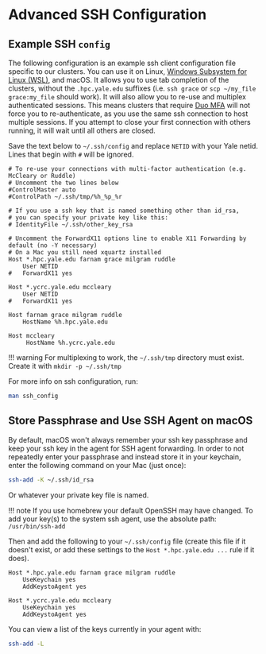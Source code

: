 # Advanced SSH Configuration

## Example SSH `config`

The following configuration is an example ssh client configuration file specific to our clusters. You can use it on Linux, [Windows Subsystem for Linux (WSL)](https://docs.microsoft.com/en-us/windows/wsl/install-win10), and macOS. It allows you to use tab completion of the clusters, without the `.hpc.yale.edu` suffixes (i.e. `ssh grace` or `scp ~/my_file grace:my_file` should work). It will also allow you to re-use and multiplex authenticated sessions. This means clusters that require [Duo MFA](/clusters-at-yale/access/mfa) will not force you to re-authenticate, as you use the same ssh connection to host multiple sessions. If you attempt to close your first connection with others running, it will wait until all others are closed.

Save the text below to `~/.ssh/config` and replace `NETID` with your Yale netid. Lines that begin with `#` will be ignored.

```
# To re-use your connections with multi-factor authentication (e.g. McCleary or Ruddle)
# Uncomment the two lines below
#ControlMaster auto
#ControlPath ~/.ssh/tmp/%h_%p_%r

# If you use a ssh key that is named something other than id_rsa,
# you can specify your private key like this:
# IdentityFile ~/.ssh/other_key_rsa

# Uncomment the ForwardX11 options line to enable X11 Forwarding by default (no -Y necessary)
# On a Mac you still need xquartz installed
Host *.hpc.yale.edu farnam grace milgram ruddle
    User NETID
#   ForwardX11 yes

Host *.ycrc.yale.edu mccleary
    User NETID
#   ForwardX11 yes

Host farnam grace milgram ruddle
    HostName %h.hpc.yale.edu

Host mccleary
     HostName %h.ycrc.yale.edu
```

!!! warning
    For multiplexing to work, the `~/.ssh/tmp` directory must exist. Create it with `mkdir -p ~/.ssh/tmp`

For more info on ssh configuration, run:

``` bash
man ssh_config
```

## Store Passphrase and Use SSH Agent on macOS

By default, macOS won't always remember your ssh key passphrase and keep your ssh key in the agent for SSH agent forwarding. In order to not repeatedly enter your passphrase and instead store it in your keychain, enter the following command on your Mac (just once):

``` bash
ssh-add -K ~/.ssh/id_rsa
```

Or whatever your private key file is named.

!!! note
    If you use homebrew your default OpenSSH may have changed. To add your key(s) to the system ssh agent, use the absolute path: `/usr/bin/ssh-add`

Then and add the following to your `~/.ssh/config` file (create this file if it doesn't exist, or add these settings to the `Host *.hpc.yale.edu ...` rule if it does).

```
Host *.hpc.yale.edu farnam grace milgram ruddle
    UseKeychain yes
    AddKeystoAgent yes

Host *.ycrc.yale.edu mccleary
    UseKeychain yes
    AddKeystoAgent yes

```

You can view a list of the keys currently in your agent with:

``` bash
ssh-add -L
```